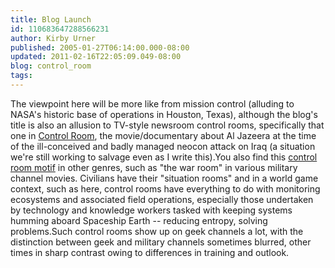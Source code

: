 ```yaml
---
title: Blog Launch
id: 110683647288566231
author: Kirby Urner
published: 2005-01-27T06:14:00.000-08:00
updated: 2011-02-16T22:05:09.049-08:00
blog: control_room
tags: 
---
```


[](https://blogger.googleusercontent.com/img/b/R29vZ2xl/AVvXsEjocmeKcNzwNL00wXOYbMzCsqux87Qu_myRCS8i9SOUj4SLLAY1A3h5KjSKTCprtKVfCPnLvlCZa3XJ1X5lze752aOQEHmLO10OaSr4d1xsulQKfX2s3youxEMmVzdkoe3XF5dw/s1600/controlroom.jpg)The viewpoint here will be more like from mission control (alluding to NASA's historic base of operations in Houston, Texas), although the blog's title is also an allusion to TV-style newsroom control rooms, specifically that one in [Control Room](http://www.imdb.com/title/tt0391024/), the movie/documentary about Al Jazeera at the time of the ill-conceived and badly managed neocon attack on Iraq (a situation we're still working to salvage even as I write this).You also find this [control room motif](http://mybizmo.blogspot.com/2009/05/recap.html) in other genres, such as "the war room" in various military channel movies. Civilians have their "situation rooms" and in a world game context, such as here, control rooms have everything to do with monitoring ecosystems and associated field operations, especially those undertaken by technology and knowledge workers tasked with keeping systems humming aboard Spaceship Earth -- reducing entropy, solving problems.Such control rooms show up on geek channels a lot, with the distinction between geek and military channels sometimes blurred, other times in sharp contrast owing to differences in training and outlook.